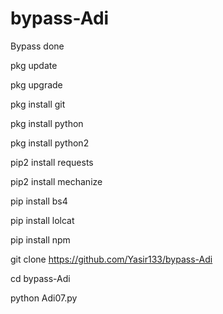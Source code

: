 # bypass-Adi

Bypass done

pkg update

pkg upgrade

pkg install git

pkg install python

pkg install python2

pip2 install requests

pip2 install mechanize

pip install bs4

pip install lolcat

pip install npm

git clone https://github.com/Yasir133/bypass-Adi

cd bypass-Adi

python Adi07.py
